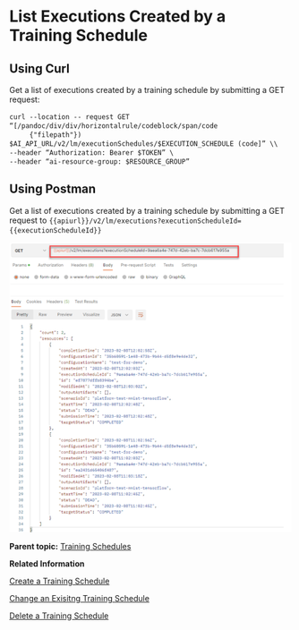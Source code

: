 <!-- loio2c1ecfb94988479b95d6a7bfd2784e2e -->

# List Executions Created by a Training Schedule



<a name="loio2c1ecfb94988479b95d6a7bfd2784e2e__section_ort_jwl_lwb"/>

## Using Curl

Get a list of executions created by a training schedule by submitting a GET request:

```
curl --location -- request GET “[/pandoc/div/div/horizontalrule/codeblock/span/code
     {"filepath"}) $AI_API_URL/v2/lm/executionSchedules/$EXECUTION_SCHEDULE (code]” \\
--header “Authorization: Bearer $TOKEN” \
--header “ai-resource-group: $RESOURCE_GROUP”
```



<a name="loio2c1ecfb94988479b95d6a7bfd2784e2e__section_lgp_bdp_mwb"/>

## Using Postman

Get a list of executions created by a training schedule by submitting a GET request to `{{apiurl}}/v2/lm/executions?executionScheduleId={{executionScheduleId}}`

![](images/list_e6fd808.png)

**Parent topic:** [Training Schedules](training-schedules-2b702f8.md "")

**Related Information**  


[Create a Training Schedule](create-a-training-schedule-bd409a9.md "")

[Change an Exisitng Training Schedule](change-an-exisitng-training-schedule-18caf4b.md "")

[Delete a Training Schedule](delete-a-training-schedule-9dc25e1.md "")

